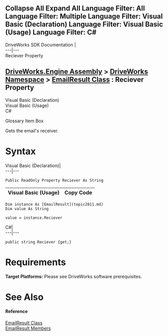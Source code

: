 Collapse All Expand All Language Filter: All  Language Filter: Multiple  Language Filter: Visual Basic (Declaration) Language Filter: Visual Basic (Usage) Language Filter: C#  
---  
DriveWorks SDK Documentation  |   
---|---  
Reciever Property   
  
[DriveWorks.Engine Assembly](topic2156.md) > [DriveWorks Namespace](topic2159.md) > [EmailResult Class](topic2811.md) : Reciever Property  
---  
  
Visual Basic (Declaration)    
Visual Basic (Usage)    
C# 

Glossary Item Box

Gets the email's receiver. 

# Syntax

Visual Basic (Declaration)|   
---|---  
      
    
    Public ReadOnly Property Reciever As String  
  
Visual Basic (Usage)| Copy Code  
---|---  
      
    
    Dim instance As [EmailResult](topic2811.md)
    Dim value As String
     
    value = instance.Reciever  
  
C#|   
---|---  
      
    
    public string Reciever {get;}  
  
# Requirements

**Target Platforms:** Please see DriveWorks software prerequisites.

# See Also

#### Reference

[EmailResult Class](topic2811.md)   
[EmailResult Members](topic2812.md)


